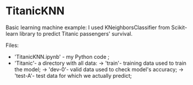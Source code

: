 # TitanicKNN

Basic learning machine example:
I used KNeighborsClassifier from Scikit-learn library to predict Titanic passengers' survival.

Files:

- 'TitanicKNN.ipynb' - my Python code ;
- 'Titanic'- a directory with all data: 
    -> 'train'- training data used to train the model;
    -> 'dev-0'- valid data used to check model's accuracy;
    -> 'test-A'- test data for which we actually predict;
